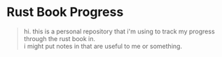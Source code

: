 # Rust Book Progress

> hi. this is a personal repository that i'm using to track my progress through the rust book in.  
> i might put notes in that are useful to me or something.